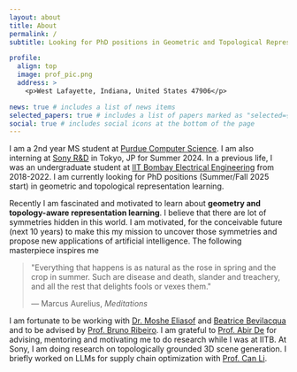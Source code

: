 ```yaml
---
layout: about
title: About
permalink: /
subtitle: Looking for PhD positions in Geometric and Topological Representation Learning <br> <code>mantrik@purdue.edu</code>

profile:
  align: top
  image: prof_pic.png
  address: >
    <p>West Lafayette, Indiana, United States 47906</p>

news: true # includes a list of news items
selected_papers: true # includes a list of papers marked as "selected={true}"
social: true # includes social icons at the bottom of the page
---
```


<!-- > "You Are The Average Of The 5 People You Spend The Most Time With" - Jim Rohn -->

I am a 2nd year MS student at [Purdue Computer Science](https://www.cs.purdue.edu). I am also interning at [Sony R&D](https://www.sony.com/ja/SonyInfo/research/) in Tokyo, JP for Summer 2024. In a previous life, I was an undergraduate student at [IIT Bombay Electrical Engineering](https://www.ee.iitb.ac.in/web/index.php) from 2018-2022. I am currently looking for PhD positions (Summer/Fall 2025 start) in geometric and topological representation learning.

<!-- I graduated from the [Indian Institute of Technology Bombay](https://www.iitb.ac.in/) with Bachelor of Technology (B.Tech.) in [Electrical Engineering](https://www.ee.iitb.ac.in/web/academics/curriculum/btechnew#SEM1) and minor in (1) [Computer Science and Engineering](https://www.cse.iitb.ac.in/) and (2) [Artificial Intelligence and Data Science](https://www.minds.iitb.ac.in/). -->

<!-- > “Imagination is everything. It is the preview of life's coming attractions.” - Albert Einstein -->


<!-- ## Research Interests -->
Recently I am fascinated and motivated to learn about **geometry and topology-aware representation learning**. I believe that there are lot of symmetries hidden in this world. I am motivated, for the conceivable future (next 10 years) to make this my mission to uncover those symmetries and propose new
applications of artificial intelligence. The following masterpiece inspires me
> "Everything that happens is as natural as the rose in spring and the crop in summer. Such are disease and death, slander and treachery, and all the rest that delights fools or vexes them."
> 
> — Marcus Aurelius, *Meditations*  

I am fortunate to be working with [Dr. Moshe Eliasof](https://maths4dl.ac.uk/team-member/moshe-eliasof) and [Beatrice Bevilacqua](https://beabevi.github.io/) and to be advised by [Prof. Bruno Ribeiro](https://www.cs.purdue.edu/homes/ribeirob/). I am grateful to [Prof. Abir De](https://abir-de.github.io/) for advising, mentoring and motivating me to do research while I was at IITB. At Sony, I am doing research on topologically grounded 3D scene generation. I briefly worked on LLMs for supply chain optimization with [Prof. Can Li](https://canli1.github.io/).


<!-- Currently, I am working on my Undergraduate Thesis in the area of Graph Representation Learning and Machine Learning on Structured Data. -->

<!-- Write your biography here. Tell the world about yourself. Link to your favorite [subreddit](http://reddit.com). You can put a picture in, too. The code is already in, just name your picture `prof_pic.jpg` and put it in the `img/` folder.

Put your address / P.O. box / other info right below your picture. You can also disable any these elements by editing `profile` property of the YAML header of your `_pages/about.md`. Edit `_bibliography/papers.bib` and Jekyll will render your [publications page](/al-folio/publications/) automatically.

Link to your social media connections, too. This theme is set up to use [Font Awesome icons](http://fortawesome.github.io/Font-Awesome/) and [Academicons](https://jpswalsh.github.io/academicons/), like the ones below. Add your Facebook, Twitter, LinkedIn, Google Scholar, or just disable all of them. -->
